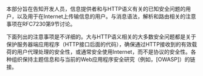 本部分旨在告知开发人员，信息提供者和与HTTP语义有关的已知安全问题的用户，以及用于在Internet上传输信息的用户。与消息语法，解析和路由相关的注意事项在RFC7230第9节讨论。

下面列出的注意事项是不详细的。大与HTTP语义相关的大多数安全问题都是关于保护服务器端应用程序（HTTP接口后面的代码），确保通过HTTP接收到的有效载荷的用户代理处理的安全性，或通常安全使用Internet，而不是协议的安全性。各种组织保持主题信息和与当前的Web应用程序安全研究（例如，[OWASP]）的链接。